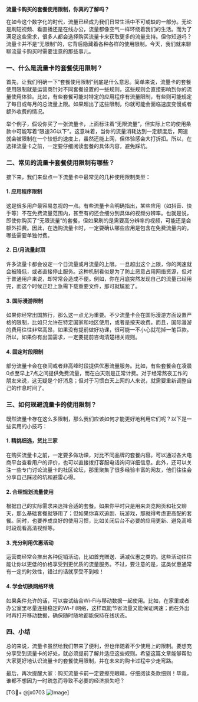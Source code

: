 **流量卡购买的套餐使用限制，你真的了解吗？**

在如今这个数字化的时代，流量已经成为我们日常生活中不可或缺的一部分。无论是刷短视频、看直播还是在线办公，流量都像空气一样环绕着我们的生活。而为了满足这些需求，很多人都会选择购买流量卡来获取更多的流量支持。但你知道吗？流量卡并不是“无限制”的，它背后隐藏着各种各样的使用限制。今天，我们就来聊聊流量卡购买时需要注意的那些事儿。

### **一、什么是流量卡的套餐使用限制？**

首先，让我们明确一下“套餐使用限制”到底是什么意思。简单来说，流量卡的套餐使用限制就是运营商针对不同套餐设置的一些规则，这些规则会直接影响到你的流量使用体验。比如，有些套餐可能对特定的应用程序有流量限制，有些则可能规定了每日或每月的总流量上限。如果超出了这些限制，你就可能会面临速度变慢或者额外收费的情况。

举个例子，假设你买了一张流量卡，上面标注着“无限流量”，但实际上它的使用条款中可能写着“限速3G以下”。这意味着，当你的流量消耗达到一定额度后，网速就会被限制在一个较低的速度上，虽然还能上网，但体验感会大打折扣。所以，在选择流量卡之前，一定要仔细阅读套餐的具体内容，避免踩坑。

### **二、常见的流量卡套餐使用限制有哪些？**

接下来，我们来盘点一下流量卡中最常见的几种使用限制类型：

#### 1. **应用程序限制**
这是很多用户最容易忽视的一点。有些流量卡会明确指出，某些应用（如抖音、快手等）不在免费流量范围内，甚至有的还会细分到具体的视频分辨率。也就是说，即使你购买了“无限流量”的套餐，但如果刷的是需要高分辨率的视频，可能还是会额外扣费。因此，在选购流量卡时，一定要确认哪些应用是包含在免费流量内的，哪些需要单独付费。

#### 2. **日/月流量封顶**
许多流量卡都会设定一个日流量或月流量的上限。一旦超出这个上限，你的网速就会被降低，或者直接停止服务。这种机制看似是为了防止恶意占用网络资源，但对于普通用户来说，却常常会造成不便。例如，你在月底突然发现自己的流量已经用完，而这个时候正赶上急需下载重要文件，那可就尴尬了。

#### 3. **国际漫游限制**
如果你经常出国旅行，那么这一点尤为重要。不少流量卡会在国际漫游方面设置严格的限制，比如只允许在特定国家和地区使用，或者是按天收费。而且，国际漫游的费用往往非常高昂，如果没有提前做好功课，很可能一不小心就花掉一笔巨款。所以，如果你有出国需求，一定要提前咨询清楚相关规则。

#### 4. **固定时段限制**
部分流量卡会在夜间或者非高峰时段提供优惠流量服务。比如，有些套餐会在凌晨0点至早上7点之间提供免费流量，而在白天则是正常计费。对于经常熬夜工作的朋友来说，这无疑是个好消息；但对于习惯白天上网的人来说，就需要重新调整自己的作息时间了。

### **三、如何规避流量卡的使用限制？**

既然流量卡存在这么多限制，那么我们应该如何才能更好地利用它们呢？以下是一些实用的小技巧：

#### 1. **精挑细选，货比三家**
在购买流量卡之前，一定要多做功课，对比不同品牌的套餐内容。可以通过各大电商平台查看用户的评价，也可以直接拨打客服电话询问详细信息。此外，还可以关注一些专门讨论流量卡的社区论坛，那里聚集了很多经验丰富的网友，他们往往会分享自己踩过的坑和避雷心得。

#### 2. **合理规划流量使用**
根据自己的实际需求来选择合适的套餐。如果你平时只是用来浏览网页和社交聊天，那么基础套餐就够用了；但如果你喜欢追剧、玩游戏，那就得考虑更高配的套餐。同时，也要养成良好的使用习惯，比如关闭后台不必要的应用更新、避免高峰时段观看高清视频等。

#### 3. **充分利用优惠活动**
运营商经常会推出各种促销活动，比如首充赠送、满减优惠之类的。这些活动往往能让你以更低的价格享受到更优质的流量服务。不过，要注意的是，这类优惠通常有一定的时效性，错过的话就享受不到啦！

#### 4. **学会切换网络环境**
如果条件允许的话，可以尝试结合Wi-Fi与移动数据一起使用。比如，在家里或者办公室里尽量连接稳定的Wi-Fi网络，这样既能节省流量又能保证网速；而在外出时再打开移动数据，确保随时随地都能保持在线状态。

### **四、小结**

总的来说，流量卡虽然给我们带来了便利，但也伴随着不少使用上的限制。要想充分享受到流量卡的好处，就必须提前了解并适应这些规则。希望这篇文章能够帮助大家更好地认识流量卡的套餐使用限制，并在未来的购卡过程中少走弯路。

最后，再次提醒大家：购买流量卡前一定要擦亮眼睛，仔细阅读条款细则！毕竟，谁都不想因为一时疏忽而导致不必要的经济损失吧？

[TG💪+ @jx0703 ![Image](https://github.com/user-attachments/assets/dbca1d08-cadb-493c-b0ec-ad6f7a83f270)]